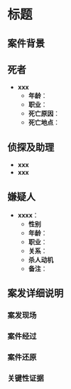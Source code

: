 # 标题

## 案件背景

## 死者
- **xxx**
  - **年龄**：
  - **职业**：
  - **死亡原因**：
  - **死亡地点**：
  
## 侦探及助理
- **xxx**
- **xxx**

## 嫌疑人
- **xxxx**：
  - **性别** 
  - **年龄**：
  - **职业**：
  - **关系**：
  - **杀人动机**
  - **备注**：

## 案发详细说明

### 案发现场

### 案件经过

### 案件还原

### 关键性证据
